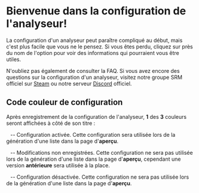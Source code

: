 # Bienvenue dans la configuration de l'analyseur!

La configuration d'un analyseur peut paraître compliqué au début, mais c'est plus facile que vous ne le pensez. Si vous êtes perdu, cliquez sur <span class="infoIcon" style="top: 0.15em;"></span> près du nom de l'option pour voir des informations qui pourraient vous être utiles.

N'oubliez pas également de consulter la FAQ. Si vous avez encore des questions sur la configuration d'un analyseur, visitez notre groupe SRM officiel sur [Steam](http://steamcommunity.com/groups/steamrommanager) ou notre serveur [Discord](https://discord.gg/bnSVJrz) officiel.

## Code couleur de configuration

Après enregistrement de la configuration de l'analyseur, **1** des **3** couleurs seront affichées à côté de son titre :

<span style="margin-bottom: 0.05em;display: inline-block;border-radius: 50%;width: 0.5em;height: 0.5em;background-color: var(--color-nav-link-enabled)"></span> -- Configuration activée. Cette configuration sera utilisée lors de la génération d'une liste dans la page d'**aperçu**.

<span style="margin-bottom: 0.05em;display: inline-block;border-radius: 50%;width: 0.5em;height: 0.5em;background-color: var(--color-nav-link-unsaved)"></span> -- Modifications non enregistrées. Cette configuration ne sera pas utilisée lors de la génération d'une liste dans la page d'**aperçu**, cependant une version **antérieure** sera utilisée à la place.

<span style="margin-bottom: 0.05em;display: inline-block;border-radius: 50%;width: 0.5em;height: 0.5em;background-color: var(--color-nav-link-disabled)"></span> -- Configuration désactivée. Cette configuration ne sera pas utilisée lors de la génération d'une liste dans la page d'**aperçu**.
